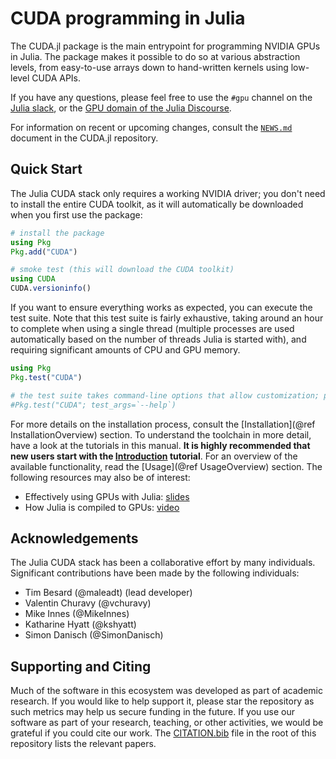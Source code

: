 # CUDA programming in Julia

The CUDA.jl package is the main entrypoint for programming NVIDIA GPUs in Julia. The package
makes it possible to do so at various abstraction levels, from easy-to-use arrays down to
hand-written kernels using low-level CUDA APIs.

If you have any questions, please feel free to use the `#gpu` channel on the [Julia
slack](https://julialang.slack.com/), or the [GPU domain of the Julia
Discourse](https://discourse.julialang.org/c/domain/gpu).

For information on recent or upcoming changes, consult the
[`NEWS.md`](https://github.com/JuliaGPU/CUDA.jl/blob/master/NEWS.md) document in the CUDA.jl
repository.


## Quick Start

The Julia CUDA stack only requires a working NVIDIA driver; you don't need to install the
entire CUDA toolkit, as it will automatically be downloaded when you first use the package:

```julia
# install the package
using Pkg
Pkg.add("CUDA")

# smoke test (this will download the CUDA toolkit)
using CUDA
CUDA.versioninfo()
```

If you want to ensure everything works as expected, you can execute the test suite. Note that
this test suite is fairly exhaustive, taking around an hour to complete when using a single thread
(multiple processes are used automatically based on the number of threads Julia is started with),
and requiring significant amounts of CPU and GPU memory.

```julia
using Pkg
Pkg.test("CUDA")

# the test suite takes command-line options that allow customization; pass --help for details:
#Pkg.test("CUDA"; test_args=`--help`)
```

For more details on the installation process, consult the [Installation](@ref
InstallationOverview) section. To understand the toolchain in more detail, have a look at
the tutorials in this manual. **It is highly recommended that new users start with the
[Introduction](@ref) tutorial**. For an overview of the available functionality, read the
[Usage](@ref UsageOverview) section. The following resources may also be of interest:

- Effectively using GPUs with Julia: [slides](https://docs.google.com/presentation/d/1l-BuAtyKgoVYakJSijaSqaTL3friESDyTOnU2OLqGoA/)
- How Julia is compiled to GPUs: [video](https://www.youtube.com/watch?v=Fz-ogmASMAE)


## Acknowledgements

The Julia CUDA stack has been a collaborative effort by many individuals. Significant
contributions have been made by the following individuals:

- Tim Besard (@maleadt) (lead developer)
- Valentin Churavy (@vchuravy)
- Mike Innes (@MikeInnes)
- Katharine Hyatt (@kshyatt)
- Simon Danisch (@SimonDanisch)


## Supporting and Citing

Much of the software in this ecosystem was developed as part of academic research. If you
would like to help support it, please star the repository as such metrics may help us secure
funding in the future. If you use our software as part of your research, teaching, or other
activities, we would be grateful if you could cite our work. The
[CITATION.bib](https://github.com/JuliaGPU/CUDA.jl/blob/master/CITATION.bib) file in the
root of this repository lists the relevant papers.
